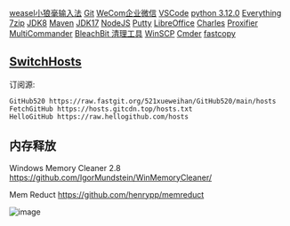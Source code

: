 [weasel小狼毫输入法](https://rime.im/)
[Git](https://git-scm.com/download)
[WeCom企业微信](https://work.weixin.qq.com/)
[VSCode](https://code.visualstudio.com/)
[python 3.12.0](https://mirrors.huaweicloud.com/python/3.12.0/)
[Everything](https://www.voidtools.com/zh-cn/)
[7zip](https://sparanoid.com/lab/7z/)
[JDK8](https://www.oracle.com/java/technologies/downloads/#java8-windows)
[Maven](https://mirrors.aliyun.com/apache/maven/maven-3/3.9.5/binaries/)
[JDK17](https://www.oracle.com/java/technologies/downloads/#jdk17-windows)
[NodeJS](http://www.nodejs.com.cn/)
[Putty](https://mirrors.aliyun.com/putty/latest.html)
[LibreOffice](https://mirrors.cloud.tencent.com/libreoffice/libreoffice/stable/)
[Charles](https://www.charlesproxy.com/latest-release/download.do)
[Proxifier](http://www.proxifier.com/)
[MultiCommander](http://multicommander.com/downloads)
[BleachBit 清理工具](https://www.bleachbit.org/)
[WinSCP](https://winscp.net/eng/download.php)
[Cmder](https://github.com/cmderdev/cmder/releases)
[fastcopy](https://fastcopy.jp/)
## [SwitchHosts](https://github.com/oldj/SwitchHosts/releases)
订阅源:
```
GitHub520 https://raw.fastgit.org/521xueweihan/GitHub520/main/hosts
FetchGitHub https://hosts.gitcdn.top/hosts.txt
HelloGitHub https://raw.hellogithub.com/hosts
```

## 内存释放
Windows Memory Cleaner 2.8
https://github.com/IgorMundstein/WinMemoryCleaner/

Mem Reduct
https://github.com/henrypp/memreduct

![image](https://github.com/anaer/Gmeek/assets/4637100/4bc23111-d33e-45da-be1e-24d81de37ea9)

